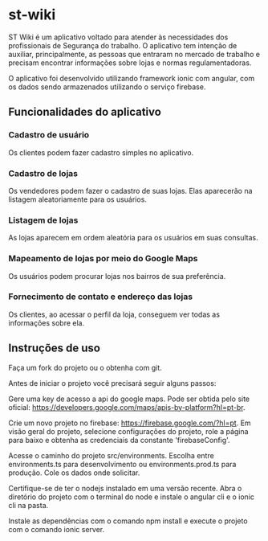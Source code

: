# st-wiki

ST Wiki é um aplicativo voltado para atender às necessidades dos profissionais de Segurança do trabalho. O aplicativo tem intenção de auxiliar, principalmente, as pessoas que entraram no mercado de trabalho e precisam encontrar informações sobre lojas e normas regulamentadoras.

O aplicativo foi desenvolvido utilizando framework ionic com angular, com os dados sendo armazenados utilizando o serviço firebase.


## Funcionalidades do aplicativo

### Cadastro de usuário
Os clientes podem fazer cadastro simples no aplicativo.

### Cadastro de lojas
Os vendedores podem fazer o cadastro de suas lojas. Elas aparecerão na listagem aleatoriamente para os usuários. 

### Listagem de lojas
As lojas aparecem em ordem aleatória para os usuários em suas consultas.

### Mapeamento de lojas por meio do Google Maps
Os usuários podem procurar lojas nos bairros de sua preferência.

### Fornecimento de contato e endereço das lojas
Os clientes, ao acessar o perfil da loja, conseguem ver todas as informações sobre ela.


## Instruções de uso

Faça um fork do projeto ou o obtenha com git. 

Antes de iniciar o projeto você precisará seguir alguns passos:

Gere uma key de acesso a api do google maps. Pode ser obtida pelo site oficial: https://developers.google.com/maps/apis-by-platform?hl=pt-br.

Crie um novo projeto no firebase: https://firebase.google.com/?hl=pt. Em visão geral do projeto, selecione configurações do projeto, role a página para baixo e obtenha as credenciais da constante 'firebaseConfig'.

Acesse o caminho do projeto src/environments. Escolha entre environments.ts para desenvolvimento ou environments.prod.ts para produção. Cole os dados onde solicitar.

Certifique-se de ter o nodejs instalado em uma versão recente. Abra o diretório do projeto com o terminal do node e instale o angular cli e o ionic cli na pasta.

Instale as dependências com o comando npm install e execute o projeto com o comando ionic server.







